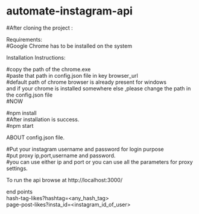 # automate-instagram-api

#After cloning the project :

Requirements:<br>
#Google Chrome has to be installed on the system<br>

Installation Instructions: <br>

#copy the path of the chrome.exe<br>
#paste that path in config.json file in key browser_url<br>
#default path of chrome browser is already present for windows <br>
 and if your chrome is installed somewhere else ,please change the path in the config.json file <br>
#NOW<br>

#npm install<br>
#After installation is success.<br>
#npm start<br>

ABOUT config.json file.<br>

#Put your instagram username and password for login purpose<br>
#put proxy ip,port,username and password.<br>
#you can use either ip and port or you can use all the parameters for proxy settings.<br>


To run the api
browse at http://localhost:3000/

end points<br>
hash-tag-likes?hashtag=<any_hash_tag><br>
page-post-likes?insta_id=<instagram_id_of_user>

 



